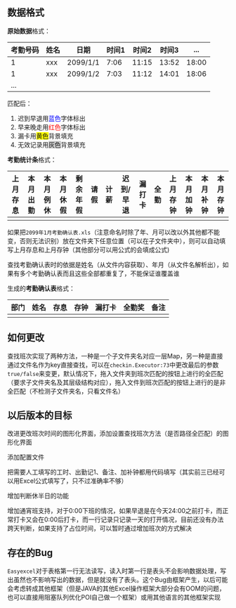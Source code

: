## 数据格式

**原始数据**格式：

| 考勤号码 | 姓名 | 日期     | 时间1 | 时间2 | 时间3 | ...   |
| -------- | ---- | -------- | ----- | ----- | ----- | ----- |
| 1        | xxx  | 2099/1/1 | 7:06  | 11:15 | 13:52 | 18:00 |
| 1        | xxx  | 2099/1/2 | 7:03  | 11:12 | 14:01 | 18:06 |
| ... |

匹配后：

1. 迟到早退用<span style="color: rgb(0,0,255);">蓝色</span>字体标出
2. 早来晚走用<span style="color: rgb(255,0,0);">红色</span>字体标出
3. 漏卡用<span style="background: rgb(255,255,0);">黄色</span>背景填充
4. 无效记录用<span style="background: rgb(200,200,200);">灰色</span>背景填充



**考勤统计条**格式：

| 上月存息 | 本月出勤 | 本月例休 | 本月休假 | 剩余年假 | 请假 | 计薪 | 迟到/早退 | 漏打卡 | 全勤 | 上月存钟 | 本月加钟 | 本月补钟 | 本月存钟 |
| -------- | -------- | -------- | -------- | -------- | ---- | ---- | --------- | ------ | ---- | -------- | -------- | -------- | -------- |
|          |          |          |          |          |      |      |           |        |      |          |          |          |          |

如果把`2099年1月考勤确认表.xls`（注意命名时除了年、月可以改以外其他都不能变，否则无法识别）放在文件夹下任意位置（可以在子文件夹中），则可以自动填写上月存息和上月存钟（其他部分可以用公式的会填成公式)

查找考勤确认表时的依据是姓名（从文件内容获取）、年月（从文件名解析出），如果有多个考勤确认表而且这些全部都重复了，不能保证谁覆盖谁



生成的**考勤确认表**格式：

| 部门 | 姓名 | 存息 | 存钟 | 漏打卡 | 全勤奖 | 备注 |
| ---- | ---- | ---- | ---- | ------ | ------ | ---- |
|      |      |      |      |        |        |      |



## 如何更改

查找班次实现了两种方法，一种是一个子文件夹名对应一层Map，另一种是直接通过文件名作为key直接查找，可以在`checkin.Executor:73`中更改最后的参数`true/false`来变更，默认情况下，拖入文件夹到班次匹配的按钮上进行的全匹配（要求子文件夹名及其层级结构对应），拖入文件到班次匹配的按钮上进行的是非全匹配（不检测子文件夹名，只看文件名）



## 以后版本的目标

改进更改班次时间的图形化界面，添加设置查找班次方法（是否路径全匹配）的图形化界面

添加配置文件

把需要人工填写的工时、出勤记1、备注、加补钟都用代码填写（其实前三已经可以用Excel公式填写了，只不过准确率不够）

增加判断休半日的功能

增加通宵班支持，对于0:00下班的情况，如果早退是在今天24:00之前打卡，而正常打卡又会在0:00后打卡，而一行记录只记录一天的打开情况，目前还没有办法跨天判断，如果支持了占位时间，可以暂时通过增加班次的方式解决



## 存在的Bug

`Easyexcel`对于表格第一行无法读写，读入时第一行是表头不会影响数据处理，写出虽然也不影响写出的数据，但是就没有了表头。这个Bug由框架产生，以后可能会考虑转成其他框架（但是JAVA的其他Excel操作框架大部分会有OOM的问题，也可以直接用阻塞队列优化POI自己做一个框架）或用其他语言的其他框架实现
